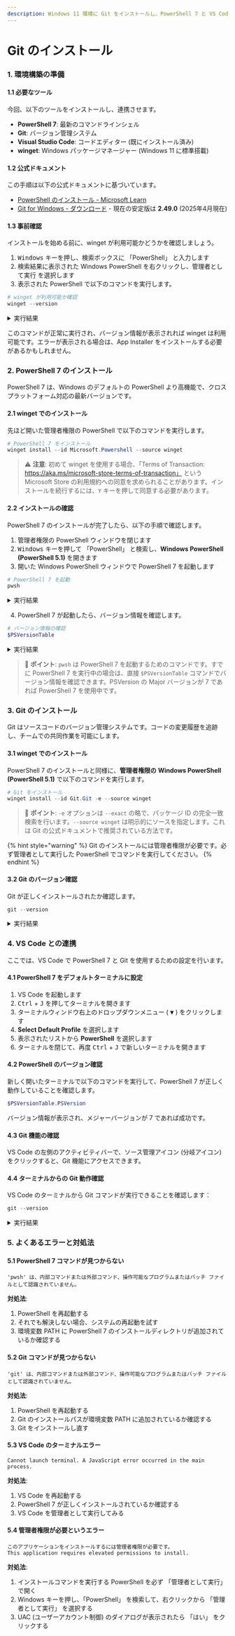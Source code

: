 ```yaml
---
description: Windows 11 環境に Git をインストールし、PowerShell 7 と VS Code と連携させるための手順を説明します。
---
```


# Git のインストール

### 1. 環境構築の準備

#### 1.1 必要なツール

今回、以下のツールをインストールし、連携させます。

* **PowerShell 7**: 最新のコマンドラインシェル
* **Git**: バージョン管理システム
* **Visual Studio Code**: コードエディター (既にインストール済み)
* **winget**: Windows パッケージマネージャー (Windows 11 に標準搭載)

#### 1.2 公式ドキュメント

この手順は以下の公式ドキュメントに基づいています。

* [PowerShell のインストール - Microsoft Learn](https://learn.microsoft.com/ja-jp/powershell/scripting/install/installing-powershell-on-windows?view=powershell-7.5)
* [Git for Windows - ダウンロード](https://git-scm.com/download/win) - 現在の安定版は **2.49.0** (2025年4月現在)

#### 1.3 事前確認

インストールを始める前に、winget が利用可能かどうかを確認しましょう。

1. <kbd>Windows</kbd> キーを押し、検索ボックスに 「PowerShell」 と入力します
2. 検索結果に表示された Windows PowerShell を右クリックし、<kbd>管理者として実行</kbd> を選択します
3. 表示された PowerShell で以下のコマンドを実行します。

```powershell
# winget が利用可能か確認
winget --version
```

<details>

<summary>実行結果</summary>

```
PS C:\Users\Username> winget --version
v1.10.340    # バージョンは異なる場合があります
```

</details>

このコマンドが正常に実行され、バージョン情報が表示されれば winget は利用可能です。エラーが表示される場合は、App Installer をインストールする必要があるかもしれません。

### 2. PowerShell 7 のインストール

PowerShell 7 は、Windows のデフォルトの PowerShell より高機能で、クロスプラットフォーム対応の最新バージョンです。

#### 2.1 winget でのインストール

先ほど開いた管理者権限の PowerShell で以下のコマンドを実行します。

```powershell
# PowerShell 7 をインストール
winget install --id Microsoft.Powershell --source winget
```

> ⚠️ **注意**: 初めて winget を使用する場合、「Terms of Transaction: https://aka.ms/microsoft-store-terms-of-transaction」 という Microsoft Store の利用規約への同意を求められることがあります。インストールを続行するには、`Y` キーを押して同意する必要があります。

#### 2.2 インストールの確認

PowerShell 7 のインストールが完了したら、以下の手順で確認します。

1. 管理者権限の PowerShell ウィンドウを閉じます
2. <kbd>Windows</kbd> キーを押して 「PowerShell」 と検索し、**Windows PowerShell (PowerShell 5.1)** を開きます
3. 開いた Windows PowerShell ウィンドウで PowerShell 7 を起動します

```powershell
# PowerShell 7 を起動
pwsh
```

<details>

<summary>実行結果</summary>

```
Windows PowerShell
Copyright (C) Microsoft Corporation. All rights reserved.

PS C:\Users\Username> pwsh
PowerShell 7.5.0
Copyright (C) Microsoft Corporation.

https://aka.ms/powershell
Type 'help' to get help.
```

</details>

4. PowerShell 7 が起動したら、バージョン情報を確認します。

```powershell
# バージョン情報の確認
$PSVersionTable
```

<details>

<summary>実行結果</summary>

```
Name                           Value
----                           -----
PSVersion                      7.5.0
PSEdition                      Core
GitCommitId                    7.5.0
OS                             Microsoft Windows 10.0.26100
Platform                       Win32NT
PSCompatibleVersions           {1.0, 2.0, 3.0, 4.0…}
PSRemotingProtocolVersion      2.3
SerializationVersion           1.1.0.1
WSManStackVersion              3.0
```

</details>

> 📝 **ポイント**: `pwsh` は PowerShell 7 を起動するためのコマンドです。すでに PowerShell 7 を実行中の場合は、直接 `$PSVersionTable` コマンドでバージョン情報を確認できます。PSVersion の Major バージョンが 7 であれば PowerShell 7 を使用中です。

### 3. Git のインストール

Git はソースコードのバージョン管理システムです。コードの変更履歴を追跡し、チームでの共同作業を可能にします。

#### 3.1 winget でのインストール

PowerShell 7 のインストールと同様に、**管理者権限の** **Windows PowerShell (PowerShell 5.1)**  で以下のコマンドを実行します。

```powershell
# Git をインストール
winget install --id Git.Git -e --source winget
```

> 📝 **ポイント**: `-e` オプションは `--exact` の略で、パッケージ ID の完全一致検索を行います。`--source winget` は明示的にソースを指定します。これは Git の公式ドキュメントで推奨されている方法です。

{% hint style="warning" %}
Git のインストールには管理者権限が必要です。必ず管理者として実行した PowerShell でコマンドを実行してください。
{% endhint %}

#### 3.2 Git のバージョン確認

Git が正しくインストールされたか確認します。

```powershell
git --version
```

<details>

<summary>実行結果</summary>

```
PS C:\Users\Username> git --version
git version 2.49.0.windows.1
```

</details>

### 4. VS Code との連携

ここでは、VS Code で PowerShell 7 と Git を使用するための設定を行います。

#### 4.1 PowerShell 7 をデフォルトターミナルに設定

1. VS Code を起動します
2. <kbd>Ctrl</kbd> + <kbd>J</kbd> を押してターミナルを開きます
3. ターミナルウィンドウ右上のドロップダウンメニュー ( <kbd>▼</kbd> ) をクリックします
4. **Select Default Profile** を選択します
5. 表示されたリストから **PowerShell** を選択します
6. ターミナルを閉じて、再度 <kbd>Ctrl</kbd> + <kbd>J</kbd> で新しいターミナルを開きます

#### 4.2 PowerShell のバージョン確認

新しく開いたターミナルで以下のコマンドを実行して、PowerShell 7 が正しく動作していることを確認します。

```powershell
$PSVersionTable.PSVersion
```

バージョン情報が表示され、メジャーバージョンが 7 であれば成功です。

#### 4.3 Git 機能の確認

VS Code の左側のアクティビティバーで、ソース管理アイコン (分岐アイコン) をクリックすると、Git 機能にアクセスできます。

#### 4.4 ターミナルからの Git 動作確認

VS Code のターミナルから Git コマンドが実行できることを確認します：

```powershell
git --version
```

<details>

<summary>実行結果</summary>

```
PS C:\Users\Username> git --version
git version 2.49.0.windows.1
```

</details>

### 5. よくあるエラーと対処法

#### 5.1 PowerShell 7 コマンドが見つからない

```
'pwsh' は、内部コマンドまたは外部コマンド、操作可能なプログラムまたはバッチ ファイルとして認識されていません。
```

**対処法**:

1. PowerShell を再起動する
2. それでも解決しない場合、システムの再起動を試す
3. 環境変数 PATH に PowerShell 7 のインストールディレクトリが追加されているか確認する

#### 5.2 Git コマンドが見つからない

```
'git' は、内部コマンドまたは外部コマンド、操作可能なプログラムまたはバッチ ファイルとして認識されていません。
```

**対処法**:

1. PowerShell を再起動する
2. Git のインストールパスが環境変数 PATH に追加されているか確認する
3. Git をインストールし直す

#### 5.3 VS Code のターミナルエラー

```
Cannot launch terminal. A JavaScript error occurred in the main process.
```

**対処法**:

1. VS Code を再起動する
2. PowerShell 7 が正しくインストールされているか確認する
3. VS Code を管理者として実行してみる

#### 5.4 管理者権限が必要というエラー

```
このアプリケーションをインストールするには管理者権限が必要です。
This application requires elevated permissions to install.
```

**対処法**:

1. インストールコマンドを実行する PowerShell を必ず 「管理者として実行」 で開く
2. Windows キーを押し、「PowerShell」 を検索して、右クリックから 「管理者として実行」 を選択する
3. UAC (ユーザーアカウント制御) のダイアログが表示されたら 「はい」 をクリックする
